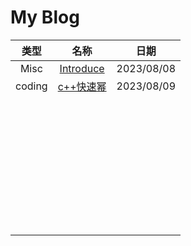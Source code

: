 # My Blog

|  类型  |                             名称                             |    日期    |
| :----: | :----------------------------------------------------------: | :--------: |
|  Misc  | [Introduce](https://lyderwang.github.io/blog/blog/misc/Introduce.html) | 2023/08/08 |
| coding | [c++快速幂](https://lyderwang.github.io/blog/coding/c++快速幂.md) | 2023/08/09 |
|        |                             []()                             |            |
|        |                             []()                             |            |
|        |                             []()                             |            |
|        |                             []()                             |            |
|        |                             []()                             |            |
|        |                             []()                             |            |
|        |                             []()                             |            |
|        |                             []()                             |            |
|        |                             []()                             |            |
|        |                             []()                             |            |
|        |                                                              |            |
|        |                                                              |            |
|        |                                                              |            |
|        |                                                              |            |
|        |                                                              |            |
|        |                                                              |            |
|        |                                                              |            |
|        |                                                              |            |
|        |                                                              |            |
|        |                                                              |            |
|        |                                                              |            |
|        |                                                              |            |
|        |                                                              |            |
|        |                                                              |            |
|        |                                                              |            |
|        |                                                              |            |
|        |                                                              |            |
|        |                                                              |            |
|        |                                                              |            |
|        |                                                              |            |
|        |                                                              |            |
|        |                                                              |            |
|        |                                                              |            |
|        |                                                              |            |
|        |                                                              |            |
|        |                                                              |            |
|        |                                                              |            |
